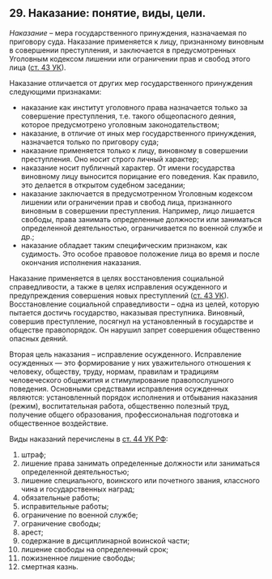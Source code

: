 ﻿## 29. Наказание: понятие, виды, цели.

*Наказание* – мера государственного принуждения, назначаемая по приговору суда.
Наказание применяется к лицу, признанному виновным в совершении преступления,
и заключается в предусмотренных Уголовным кодексом лишении или ограничении прав
и свобод этого лица ([ст. 43 УК](https://zakonrf.info/uk/43/)).

Наказание отличается от других мер государственного принуждения
следующими признаками:

- наказание как институт уголовного права назначается только за совершение
  преступления, т.е. такого общеопасного деяния, которое предусмотрено
  уголовным законодательством;
- наказание, в отличие от иных мер государственного принуждения, назначается
  только по приговору суда;
- наказание применяется только к лицу, виновному в совершении преступления.
  Оно носит строго личный характер;
- наказание носит публичный характер. От имени государства виновному лицу
  выносится порицание его поведения. Как правило, это делается в открытом
  судебном заседании;
- наказание заключается в предусмотренном Уголовным кодексом лишении
  или ограничении прав и свобод лица, признанного виновным в совершении
  преступления. Например, лицо лишается свободы, права занимать определенные
  должности или заниматься определенной деятельностью, ограничивается
  по военной службе и др.;
- наказание обладает таким специфическим признаком, как судимость. Это особое
  правовое положение лица во время и после окончания исполнения наказания.
  
Наказание применяется в целях восстановления социальной справедливости,
а также в целях исправления осужденного и предупреждения совершения новых
преступлений ([ст. 43 УК](https://zakonrf.info/uk/43/)). Восстановление
социальной справедливости – одна из целей, которую пытается достичь
государство, наказывая преступника. Виновный, совершив преступление, посягнул
на установленный в государстве и обществе правопорядок. Он нарушил запрет
совершения общественно опасных деяний.

Вторая цель наказания – исправление осужденного. Исправление осужденных —
это формирование у них уважительного отношения к человеку, обществу, труду,
нормам, правилам и традициям человеческого общежития и стимулирование
правопослушного поведения. Основными средствами исправления осужденных
являются: установленный порядок исполнения и отбывания наказания (режим),
воспитательная работа, общественно полезный труд, получение общего образования,
профессиональная подготовка и общественное воздействие.

Виды наказаний перечислены в [ст. 44 УК РФ](https://zakonrf.info/uk/44/):

1.  штраф;
2.  лишение права занимать определенные должности или заниматься
	определенной деятельностью;
3.  лишение специального, воинского или почетного звания, классного чина
	и государственных наград;
4.  обязательные работы;
5.  исправительные работы;
6.  ограничение по военной службе;
7.  ограничение свободы;
8.  арест;
9.  содержание в дисциплинарной воинской части;
10. лишение свободы на определенный срок;
11. пожизненное лишение свободы;
12. смертная казнь.
